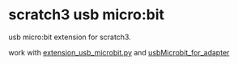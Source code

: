 # scratch3 usb micro:bit
usb micro:bit extension for scratch3.

work with [extension_usb_microbit.py](https://github.com/CodeLabClub/codelab_adapter_extensions/blob/master/extensions_v2/extension_usb_microbit.py) and [usbMicrobit_for_adapter](https://github.com/CodeLabClub/codelab_adapter_extensions/blob/master/firmware/readme.md)